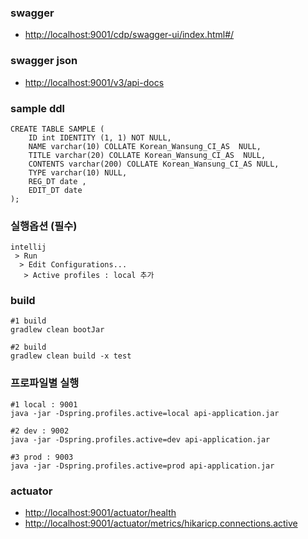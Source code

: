 ### swagger
- <http://localhost:9001/cdp/swagger-ui/index.html#/>

### swagger json
- <http://localhost:9001/v3/api-docs>

### sample ddl
```
CREATE TABLE SAMPLE (
	ID int IDENTITY (1, 1) NOT NULL,
	NAME varchar(10) COLLATE Korean_Wansung_CI_AS  NULL,
	TITLE varchar(20) COLLATE Korean_Wansung_CI_AS  NULL,
	CONTENTS varchar(200) COLLATE Korean_Wansung_CI_AS NULL,
	TYPE varchar(10) NULL,
	REG_DT date ,
	EDIT_DT date
);
```
### 실행옵션 (필수)
```
intellij 
 > Run
  > Edit Configurations...
   > Active profiles : local 추가
```
### build
```
#1 build 
gradlew clean bootJar

#2 build
gradlew clean build -x test
```
### 프로파일별 실행
```
#1 local : 9001
java -jar -Dspring.profiles.active=local api-application.jar

#2 dev : 9002
java -jar -Dspring.profiles.active=dev api-application.jar

#3 prod : 9003
java -jar -Dspring.profiles.active=prod api-application.jar
```

### actuator
- <http://localhost:9001/actuator/health>
- <http://localhost:9001/actuator/metrics/hikaricp.connections.active>

